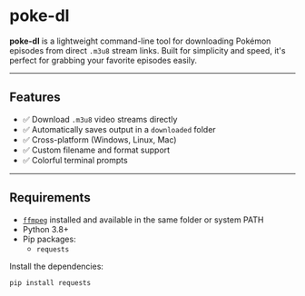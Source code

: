 # poke-dl

**poke-dl** is a lightweight command-line tool for downloading Pokémon episodes from direct `.m3u8` stream links. Built for simplicity and speed, it's perfect for grabbing your favorite episodes easily.

---

## Features

- ✅ Download `.m3u8` video streams directly
- ✅ Automatically saves output in a `downloaded` folder
- ✅ Cross-platform (Windows, Linux, Mac)
- ✅ Custom filename and format support
- ✅ Colorful terminal prompts

---

## Requirements

- [`ffmpeg`](https://ffmpeg.org/download.html) installed and available in the same folder or system PATH
- Python 3.8+
- Pip packages:
  - `requests`

Install the dependencies:
```skibidi
pip install requests
